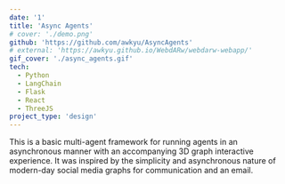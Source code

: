 ```yaml
---
date: '1'
title: 'Async Agents'
# cover: './demo.png'
github: 'https://github.com/awkyu/AsyncAgents'
# external: 'https://awkyu.github.io/WebdARw/webdarw-webapp/'
gif_cover: './async_agents.gif'
tech:
  - Python
  - LangChain
  - Flask
  - React
  - ThreeJS
project_type: 'design'
---
```


This is a basic multi-agent framework for running agents in an asynchronous manner with an accompanying 3D graph interactive experience. It was inspired by the simplicity and asynchronous nature of modern-day social media graphs for communication and an email.
